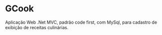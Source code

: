 # GCook
Aplicação Web .Net MVC, padrão code first, com MySql, para cadastro de exibição de receitas culinárias.
